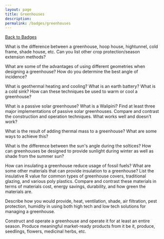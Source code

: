 ```yaml
---
layout: page
title: Greenhouses
description: 
permalink: /badges/greenhouses
---
```


[Back to Badges](/badges)

What is the difference between a greenhouse, hoop house, hightunnel, cold frame, shade house, etc. Can you list other crop protection/season extension methods?

What are some of the advantages of using different geometries when designing a greenhouse? How do you determine the best angle of incidence?

What is geothermal heating and cooling? What is an earth battery? What is a cold sink? How can these techniques be used to warm or cool a greenhouse? 

What is a passive solar greenhouse? What is a Walipini? Find at least three major implementations of passive solar greenhouses. Compare and contrast the construction and operation techniques. What works well and doesn't work?

What is the result of adding thermal mass to a greenhouse? What are some ways to achieve this?

What is the difference between the sun's angle during the soltices? How can greenhouses be designed to provide sunlight during winter as well as shade from the summer sun?

How can insulating a greenhouse reduce usage of fossil fuels? What are some other materials that can provide insulation to a greenhouse? List the insulative R value for common types of greenhouse covers, traditional glazing, and various poly plastics. Compare and contrast these materials in terms of materials cost, energy savings, durability, and how green the materials are.

Describe how you would provide, heat, ventilation, shade, air filtration, pest protection, humidity in using both high tech and low tech solutions for managing a greenhouse.

Construct and operate a greenhouse and operate it for at least an entire season. Produce meaningful market-ready products from it be it, produce, seedlings, flowers, medicinal herbs, etc.
